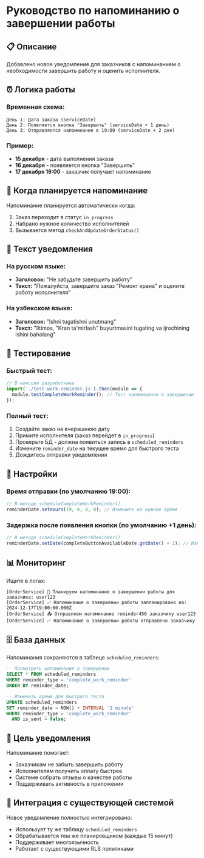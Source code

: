 # Руководство по напоминанию о завершении работы

## 📋 Описание

Добавлено новое уведомление для заказчиков с напоминанием о необходимости завершить работу и оценить исполнителя.

## ⏰ Логика работы

### Временная схема:
```
День 1: Дата заказа (serviceDate)
День 2: Появляется кнопка "Завершить" (serviceDate + 1 день)
День 3: Отправляется напоминание в 19:00 (serviceDate + 2 дня)
```

### Пример:
- **15 декабря** - дата выполнения заказа
- **16 декабря** - появляется кнопка "Завершить" 
- **17 декабря 19:00** - заказчик получает напоминание

## 🔄 Когда планируется напоминание

Напоминание планируется автоматически когда:
1. Заказ переходит в статус `in_progress` 
2. Набрано нужное количество исполнителей
3. Вызывается метод `checkAndUpdateOrderStatus()`

## 📱 Текст уведомления

### На русском языке:
- **Заголовок:** "Не забудьте завершить работу"
- **Текст:** "Пожалуйста, завершите заказ "Ремонт крана" и оцените работу исполнителя"

### На узбекском языке:
- **Заголовок:** "Ishni tugatishni unutmang"
- **Текст:** "Iltimos, "Kran ta'mirlash" buyurtmasini tugating va ijrochining ishini baholang"

## 🧪 Тестирование

### Быстрый тест:
```javascript
// В консоли разработчика
import('./test-work-reminder.js').then(module => {
  module.testCompleteWorkReminder(); // Тест напоминания о завершении
});
```

### Полный тест:
1. Создайте заказ на вчерашнюю дату
2. Примите исполнителя (заказ перейдет в `in_progress`)
3. Проверьте БД - должна появиться запись в `scheduled_reminders`
4. Измените `reminder_date` на текущее время для быстрого теста
5. Дождитесь отправки уведомления

## 🔧 Настройки

### Время отправки (по умолчанию 19:00):
```javascript
// В методе scheduleCompleteWorkReminder()
reminderDate.setHours(19, 0, 0, 0); // Измените на нужное время
```

### Задержка после появления кнопки (по умолчанию +1 день):
```javascript
// В методе scheduleCompleteWorkReminder()
reminderDate.setDate(completeButtonAvailableDate.getDate() + 1); // Измените задержку
```

## 📊 Мониторинг

Ищите в логах:
```
[OrderService] 📅 Планируем напоминание о завершении работы для заказчика: user123
[OrderService] ✅ Напоминание о завершении работы запланировано на: 2024-12-17T19:00:00.000Z
[OrderService] 📤 Отправляем напоминание reminder456 заказчику user123
[OrderService] ✅ Напоминание о завершении работы отправлено заказчику
```

## 🗄️ База данных

Напоминания сохраняются в таблице `scheduled_reminders`:
```sql
-- Посмотреть напоминания о завершении
SELECT * FROM scheduled_reminders 
WHERE reminder_type = 'complete_work_reminder' 
ORDER BY reminder_date;

-- Изменить время для быстрого теста
UPDATE scheduled_reminders 
SET reminder_date = NOW() + INTERVAL '1 minute' 
WHERE reminder_type = 'complete_work_reminder' 
  AND is_sent = false;
```

## 🎯 Цель уведомления

Напоминание помогает:
- Заказчикам не забыть завершить работу
- Исполнителям получить оплату быстрее  
- Системе собрать отзывы о качестве работы
- Поддерживать активность в приложении

## 🔄 Интеграция с существующей системой

Новое уведомление полностью интегрировано:
- Использует ту же таблицу `scheduled_reminders`
- Обрабатывается тем же планировщиком (каждые 15 минут)
- Поддерживает многоязычность
- Работает с существующими RLS политиками

